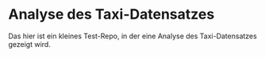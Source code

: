 # Analyse des Taxi-Datensatzes
Das hier ist ein kleines Test-Repo, in der eine Analyse des Taxi-Datensatzes gezeigt wird.


